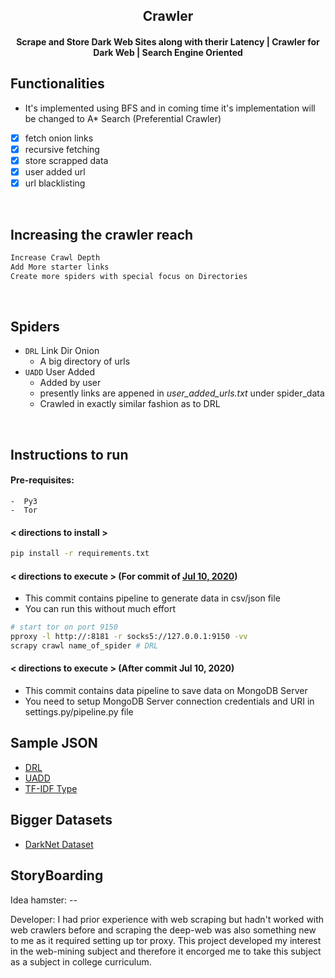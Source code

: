 <p align="center">

</a>
	<h2 align="center"> Crawler </h2>
	<h4 align="center"> Scrape and Store Dark Web Sites along with therir Latency | Crawler for Dark Web | Search Engine Oriented <h4>
</p>


## Functionalities
- It's implemented using BFS and in coming time it's implementation will be changed to A* Search (Preferential Crawler)

- [x] fetch onion links
- [x] recursive fetching
- [x] store scrapped data
- [x] user added url
- [x] url blacklisting

<br>

## Increasing the crawler reach
```txt
Increase Crawl Depth
Add More starter links
Create more spiders with special focus on Directories
```

<br>

## Spiders
- `DRL` Link Dir Onion
	- A big directory of urls
- `UADD` User Added
	- Added by user
	- presently links are appened in _user_added_urls.txt_ under spider_data
	- Crawled in exactly similar fashion as to DRL

	
<br>


## Instructions to run

#### Pre-requisites:
	-  Py3
	-  Tor

#### < directions to install > 
```bash
pip install -r requirements.txt
```

#### < directions to execute > (For commit of [Jul 10, 2020](https://github.com/1UC1F3R616/onion-crawler/commit/75b0cbdabc4b2591e6c75ccf08a9fc127e7a4967))
- This commit contains pipeline to generate data in csv/json file
- You can run this without much effort

```bash
# start tor on port 9150
pproxy -l http://:8181 -r socks5://127.0.0.1:9150 -vv
scrapy crawl name_of_spider # DRL
```

#### < directions to execute > (After commit Jul 10, 2020)
- This commit contains data pipeline to save data on MongoDB Server
- You need to setup MongoDB Server connection credentials and URI in settings.py/pipeline.py file

## Sample JSON
- [DRL](https://github.com/1UC1F3R616/onion-crawler/blob/master/dark_web_scraping/scraped_data_DRL_2020-07-02T00-58-53.json)
- [UADD](https://github.com/1UC1F3R616/onion-crawler/blob/master/dark_web_scraping/scraped_data_UADD_2020-07-02T08-06-50.json)
- [TF-IDF Type](https://github.com/1UC1F3R616/onion-crawler/blob/master/dark_web_scraping/scraped_data.json)


## Bigger Datasets
- [DarkNet Dataset](https://1uc1f3r616.github.io/Dark-Net-Websites-Dataset/)

## StoryBoarding
Idea hamster: --

Developer: I had prior experience with web scraping but hadn't worked with web crawlers before and scraping the deep-web was also something new to me as it required setting up tor proxy. This project developed my interest in the web-mining subject and therefore it encorged me to take this subject as a subject in college curriculum. 


